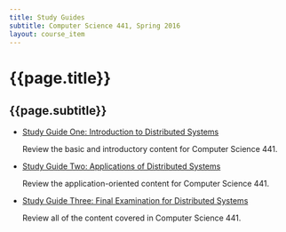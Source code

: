 ```yaml
---
title: Study Guides
subtitle: Computer Science 441, Spring 2016
layout: course_item
---
```


# {{page.title}}
## {{page.subtitle}}

<ul>

<li><a href="{{site.baseurl}}teaching/cs441S2016/provide/studyguides/exam1/cs441S2016_studyguide_exam01.pdf">Study Guide
One: Introduction to Distributed Systems</a> <p>Review the basic and introductory content for Computer Science 441.</p></li>

<li><a href="{{site.baseurl}}teaching/cs441S2016/provide/studyguides/exam2/cs441S2016_studyguide_exam02.pdf">Study Guide
Two: Applications of Distributed Systems</a> <p>Review the application-oriented content for Computer Science 441.</p></li>

<li><a href="{{site.baseurl}}teaching/cs441S2016/provide/studyguides/exam3/cs441S2016_studyguide_exam03.pdf">Study Guide
Three: Final Examination for Distributed Systems</a> <p>Review all of the content covered in Computer Science 441.</p></li>

</ul>
